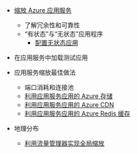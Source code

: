 * [缩放 Azure 应用服务](../articles/app-service-web/web-sites-scale.md)
  
  * 了解冗余性和可靠性
  * “有状态”与“无状态”应用程序
    * [配置无状态应用](https://azure.microsoft.com/blog/disabling-arrs-instance-affinity-in-windows-azure-web-sites/)
* 在应用服务中加载测试应用   
* 应用服务缩放最佳做法
  
  * 端口消耗和连接池
  * [利用应用服务应用的 Azure 存储](../articles/storage/storage-dotnet-how-to-use-blobs.md)
  * [利用应用服务应用的 Azure CDN](../articles/cdn/cdn-overview.md)
  * [利用应用服务应用的 Azure Redis 缓存](../articles/redis-cache/cache-dotnet-how-to-use-azure-redis-cache.md)
* 地理分布
  
  * [利用流量管理器实现全局缩放](../articles/traffic-manager/traffic-manager-overview.md)

